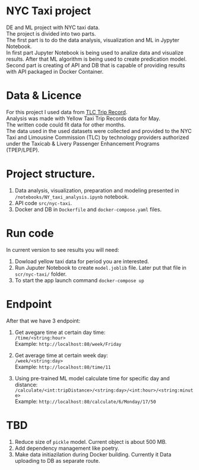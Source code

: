 # NYC Taxi project

 DE and ML project with NYC taxi data.</br>
 The project is divided into two parts.</br>
 The first part is to do the data analysis, visualization and ML in Jypyter Notebook.</br>
 In first part Jupyter Notebook is being used to analize data and visualize results. After that ML algorithm is being used to create predication model.  
 Second part is creating of API and DB that is capable of providing results with API packaged in Docker Container.
 
 
# Data & Licence
For this project I used data from [TLC Trip Record](https://www1.nyc.gov/site/tlc/about/tlc-trip-record-data.page).</br>
Analysis was made with Yellow Taxi Trip Records data for May.<br>
The written code could fit data for other months.</br>
The data used in the used datasets were collected and provided to the NYC Taxi and Limousine Commission (TLC) by technology providers authorized under the Taxicab & Livery Passenger Enhancement Programs (TPEP/LPEP).


# Project structure.
1. Data analysis, visualization, preparation and modeling presented in `/notebooks/NY_taxi_analysis.ipynb` notebook.</br>
2. API code `src/nyc-taxi`.<br>
3. Docker and DB in `Dockerfile` and `docker-compose.yaml` files.
 

# Run code
In current version to see results you will need:
1. Dowload yellow taxi data for period you are interested.
2. Run Juputer Notebook to create `model.joblib` file. Later put that file in `scr/nyc-taxi/` folder.
3. To start the app launch command `docker-compose up`</br>


# Endpoint
After that we have 3 endpoint:
1. Get avegare time at certain day time:<br>
`/time/<string:hour>`<br>
Example: `http://localhost:80/week/Friday`<br>

2. Get average time at certain week day:<br>
`/week/<string:day>`<br>
Example: `http://localhost:80/time/11`

3. Using pre-trained ML model calculate time for specific day and distance:<br>
`/calculate/<int:tripDistance>/<string:day>/<int:hour>/<string:minute>`<br>
Example: `http://localhost:80/calculate/6/Monday/17/50`


# TBD
1. Reduce size of `pickle` model. Current object is about 500 MB.<br>
2. Add dependency management like poetry.<br>
3. Make data initiazilation during Docker building. Currently it Data uploading to DB as separate route.
